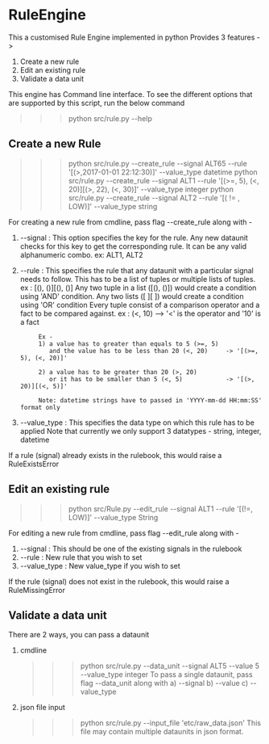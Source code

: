 # RuleEngine

This a customised Rule Engine implemented in python
Provides 3 features ->
  1) Create a new rule
  2) Edit an existing rule
  3) Validate a data unit

This engine has Command line interface.
To see the different options that are supported by this script, run the below command
>>> python src/rule.py --help

Create a new Rule 
-----------------------------------
>>> python src/rule.py --create_rule --signal ALT65 --rule '[(>,2017-01-01 22:12:30)]' --value_type datetime
>>> python src/rule.py --create_rule --signal ALT1 --rule '[(>=, 5), (<, 20)][(>, 22), (<, 30)]' --value_type integer
>>> python src/rule.py --create_rule --signal ALT2 --rule '[( != , LOW)]' --value_type string

For creating a new rule from cmdline, pass flag --create_rule along with -
1) --signal : This option specifies the key for the rule. 
              Any new dataunit checks for this key to get the corresponding rule.
              It can be any valid alphanumeric combo. ex: ALT1, ALT2 
2) --rule : This specifies the rule that any dataunit with a particular signal needs to follow.
            This has to be a list of tuples or multiple lists of tuples. ex : [(), ()][(), ()]
            Any two tuple in a list ([(), ()]) would create a condition using 'AND' condition.
            Any two lists ([ ][ ]) would create a condition using 'OR' condition
            Every tuple consist of a comparison operator and a fact to be compared against.
                  ex : (<, 10) --> '<' is the operator and '10' is a fact
                  
            Ex - 
            1) a value has to greater than equals to 5 (>=, 5) 
               and the value has to be less than 20 (<, 20)     -> '[(>=, 5), (<, 20)]'
               
            2) a value has to be greater than 20 (>, 20)
               or it has to be smaller than 5 (<, 5)            -> '[(>, 20)][(<, 5)]'
               
            Note: datetime strings have to passed in 'YYYY-mm-dd HH:mm:SS' format only
3) --value_type : This specifies the data type on which this rule has to be applied
                  Note that currently we only support 3 datatypes - string, integer, datetime
            
If a rule (signal) already exists in the rulebook, this would raise a RuleExistsError

Edit an existing rule
---------------------------------------------
>>> python src/Rule.py --edit_rule --signal ALT1 --rule '[(!=, LOW)]' --value_type String

For editing a new rule from cmdline, pass flag --edit_rule along with -
1) --signal : This should be one of the existing signals in the rulebook
2) --rule : New rule that you wish to set
3) --value_type : New value_type if you wish to set

If the rule (signal) does not exist in the rulebook, this would raise a RuleMissingError

Validate a data unit
------------------------------------------------
There are 2 ways, you can pass a dataunit
1) cmdline
    >>> python src/rule.py --data_unit --signal ALT5 --value 5 --value_type integer
    To pass a single dataunit, pass flag --data_unit along with
    a) --signal
    b) --value
    c) --value_type
2) json file input
    >>> python src/rule.py --input_file 'etc/raw_data.json'
    This file may contain multiple dataunits in json format.
    


    
